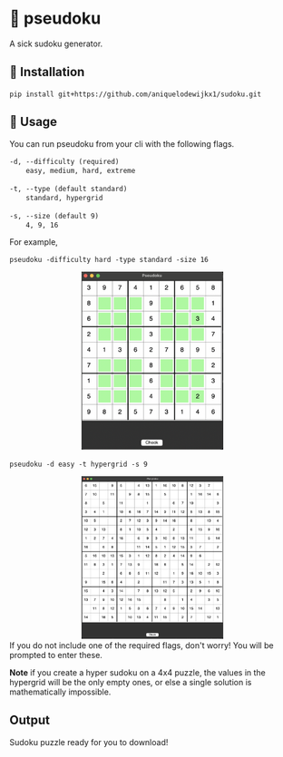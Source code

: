 # 🍙 pseudoku
A sick sudoku generator.

## 🥢 Installation
```
pip install git+https://github.com/aniquelodewijkx1/sudoku.git
```

## 🍣 Usage
 You can run pseudoku from your cli with the following flags.
    
    -d, --difficulty (required)
        easy, medium, hard, extreme

    -t, --type (default standard)
        standard, hypergrid

    -s, --size (default 9)
        4, 9, 16

For example, 
```
pseudoku -difficulty hard -type standard -size 16
```

<div style="text-align: center;">
  <img src="https://raw.githubusercontent.com/aniquelodewijkx1/pseudoku/main/images/hyper_easy_9x9.png" alt="hyper easy puzzle" width="250">
</div>

```
pseudoku -d easy -t hypergrid -s 9
```

<div style="text-align: center;">
  <img src="https://raw.githubusercontent.com/aniquelodewijkx1/pseudoku/main/images/regular_hard_16x16.png" alt="hyper easy puzzle" width="250">
</div>
If you do not include one of the required flags, don't worry! You will be prompted to enter these.

**Note** if you create a hyper sudoku on a 4x4 puzzle, the values in the hypergrid will be the only empty ones,
or else a single solution is mathematically impossible. 

## Output
Sudoku puzzle ready for you to download!
